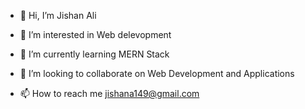 - 👋 Hi, I’m Jishan Ali
  
- 👀 I’m interested in Web delevopment
  
- 🌱 I’m currently learning MERN Stack
  
- 💞️ I’m looking to collaborate on Web Development and Applications
  
- 📫 How to reach me jishana149@gmail.com

<!---
jishan1525/jishan1525 is a ✨ special ✨ repository because its `README.md` (this file) appears on your GitHub profile.
You can click the Preview link to take a look at your changes.
--->
